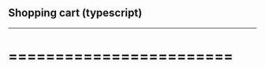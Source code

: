 ## Shopping cart (typescript)
------------------------------
========================
========================
